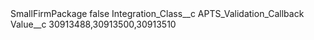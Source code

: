 <?xml version="1.0" encoding="UTF-8"?>
<CustomMetadata xmlns="http://soap.sforce.com/2006/04/metadata" xmlns:xsi="http://www.w3.org/2001/XMLSchema-instance" xmlns:xsd="http://www.w3.org/2001/XMLSchema">
    <label>SmallFirmPackage</label>
    <protected>false</protected>
    <values>
        <field>Integration_Class__c</field>
        <value xsi:type="xsd:string">APTS_Validation_Callback</value>
    </values>
    <values>
        <field>Value__c</field>
        <value xsi:type="xsd:string">30913488,30913500,30913510</value>
    </values>
</CustomMetadata>
